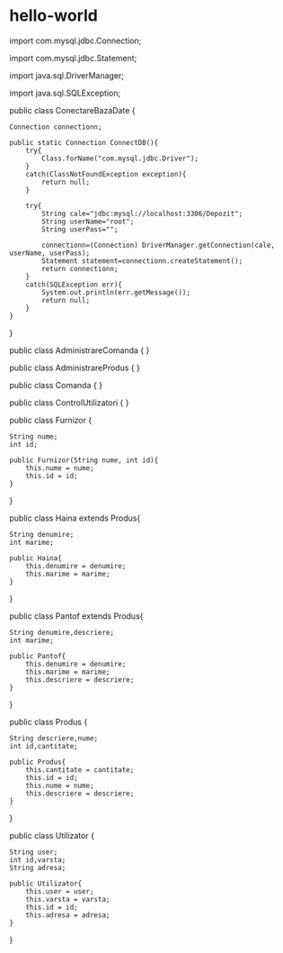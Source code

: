 hello-world
===========

import com.mysql.jdbc.Connection;

import com.mysql.jdbc.Statement;

import java.sql.DriverManager;

import java.sql.SQLException;

public class ConectareBazaDate {
    
    Connection connectionn;
    
    public static Connection ConnectDB(){
        try{
            Class.forName("com.mysql.jdbc.Driver");
        }
        catch(ClassNotFoundException exception){
            return null;
        }
        
        try{
            String cale="jdbc:mysql://localhost:3306/Depozit";
            String userName="root";
            String userPass="";
            
            connectionn=(Connection) DriverManager.getConnection(cale, userName, userPass);
            Statement statement=connectionn.createStatement();
            return connectionn;
        }
        catch(SQLException err){
            System.out.println(err.getMessage());
            return null;
        }
    }
   
}


public class AdministrareComanda {
}

public class AdministrareProdus {
}

public class Comanda {
}

public class ControlUtilizatori {
}

public class Furnizor {

    String nume;
    int id;

    public Furnizor(String nume, int id){
        this.nume = nume;
        this.id = id;
    }
}

public class Haina extends Produs{

    String denumire;
    int marime;

    public Haina{
        this.denumire = denumire;
        this.marime = marime;
    }
}

public class Pantof extends Produs{

    String denumire,descriere;
    int marime;

    public Pantof{
        this.denumire = denumire;
        this.marime = marime;
        this.descriere = descriere;
    }
}

public class Produs {

    String descriere,nume;
    int id,cantitate;

    public Produs{
        this.cantitate = cantitate;
        this.id = id;
        this.nume = nume;
        this.descriere = descriere;
    }
}

public class Utilizator {

    String user;
    int id,varsta;
    String adresa;

    public Utilizator{
        this.user = user;
        this.varsta = varsta;
        this.id = id;
        this.adresa = adresa;
    }
}
